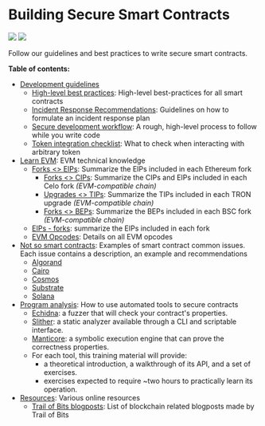 # Building Secure Smart Contracts

![](https://github.com/crytic/building-secure-contracts/workflows/CI/badge.svg) ![](https://github.com/crytic/building-secure-contracts/workflows/Echidna/badge.svg)

Follow our guidelines and best practices to write secure smart contracts.

**Table of contents:**

- [Development guidelines](./development-guidelines)
  - [High-level best practices](./development-guidelines/guidelines.md): High-level best-practices for all smart contracts
  - [Incident Response Recommendations](./development-guidelines/incident_response.md): Guidelines on how to formulate an incident response plan
  - [Secure development workflow](./development-guidelines/workflow.md): A rough, high-level process to follow while you write code
  - [Token integration checklist](./development-guidelines/token_integration.md): What to check when interacting with arbitrary token
- [Learn EVM](./learn_evm): EVM technical knowledge
  - [Forks <> EIPs](./learn_evm/eips_forks.md): Summarize the EIPs included in each Ethereum fork
    - [Forks <> CIPs](./learn_evm/cips_forks.md): Summarize the CIPs and EIPs included in each Celo fork *(EVM-compatible chain)*
    - [Upgrades <> TIPs](./learn_evm/tips_upgrades.md): Summarize the TIPs included in each TRON upgrade *(EVM-compatible chain)*
    - [Forks <> BEPs](./learn_evm/beps_forks.md): Summarize the BEPs included in each BSC fork *(EVM-compatible chain)*
  - [EIPs - forks](./learn_evm/eips_forks.md): summarize the EIPs included in each fork
  - [EVM Opcodes](./learn_evm/evm_opcodes.md): Details on all EVM opcodes
- [Not so smart contracts](./not-so-smart-contracts): Examples of smart contract common issues. Each issue contains a description, an example and recommendations
   - [Algorand](./not-so-smart-contracts/algorand)
   - [Cairo](./not-so-smart-contracts/cairo)
   - [Cosmos](./not-so-smart-contracts/cosmos)
   - [Substrate](./not-so-smart-contracts/substrate)
   - [Solana](./not-so-smart-contracts/solana)
- [Program analysis](./program-analysis): How to use automated tools to secure contracts
  - [Echidna](./program-analysis/echidna): a fuzzer that will check your contract's properties.
  - [Slither](./program-analysis/slither): a static analyzer available through a CLI and scriptable interface.
  - [Manticore](./program-analysis/manticore): a symbolic execution engine that can prove the correctness properties.
  - For each tool, this training material will provide:
    - a theoretical introduction, a walkthrough of its API, and a set of exercises.
    - exercises expected to require ~two hours to practically learn its operation.
- [Resources](./resources): Various online resources
   - [Trail of Bits blogposts](./resources/tob_blogposts.md): List of blockchain related blogposts made by Trail of Bits
